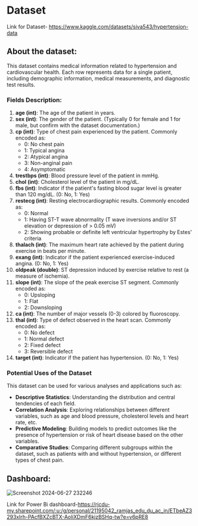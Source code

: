 # Dataset
 Link for Dataset- https://www.kaggle.com/datasets/siva543/hypertension-data

 
## About the dataset:

This dataset contains medical information related to hypertension and cardiovascular health. Each row represents data for a single patient, including demographic information, medical measurements, and diagnostic test results.

### Fields Description:

1. **age (int)**: The age of the patient in years.
2. **sex (int)**: The gender of the patient. (Typically 0 for female and 1 for male, but confirm with the dataset documentation.)
3. **cp (int)**: Type of chest pain experienced by the patient. Commonly encoded as:
   - 0: No chest pain
   - 1: Typical angina
   - 2: Atypical angina
   - 3: Non-anginal pain
   - 4: Asymptomatic
4. **trestbps (int)**: Blood pressure level of the patient in mmHg.
5. **chol (int)**: Cholesterol level of the patient in mg/dL.
6. **fbs (int)**: Indicator if the patient's fasting blood sugar level is greater than 120 mg/dL. (0: No, 1: Yes)
7. **restecg (int)**: Resting electrocardiographic results. Commonly encoded as:
   - 0: Normal
   - 1: Having ST-T wave abnormality (T wave inversions and/or ST elevation or depression of > 0.05 mV)
   - 2: Showing probable or definite left ventricular hypertrophy by Estes' criteria
8. **thalach (int)**: The maximum heart rate achieved by the patient during exercise in beats per minute.
9. **exang (int)**: Indicator if the patient experienced exercise-induced angina. (0: No, 1: Yes)
10. **oldpeak (double)**: ST depression induced by exercise relative to rest (a measure of ischemia).
11. **slope (int)**: The slope of the peak exercise ST segment. Commonly encoded as:
    - 0: Upsloping
    - 1: Flat
    - 2: Downsloping
12. **ca (int)**: The number of major vessels (0-3) colored by fluoroscopy.
13. **thal (int)**: Type of defect observed in the heart scan. Commonly encoded as:
    - 0: No defect
    - 1: Normal defect
    - 2: Fixed defect
    - 3: Reversible defect
14. **target (int)**: Indicator if the patient has hypertension. (0: No, 1: Yes)

### Potential Uses of the Dataset

This dataset can be used for various analyses and applications such as:

- **Descriptive Statistics**: Understanding the distribution and central tendencies of each field.
- **Correlation Analysis**: Exploring relationships between different variables, such as age and blood pressure, cholesterol levels and heart rate, etc.
- **Predictive Modeling**: Building models to predict outcomes like the presence of hypertension or risk of heart disease based on the other variables.
- **Comparative Studies**: Comparing different subgroups within the dataset, such as patients with and without hypertension, or different types of chest pain.

## Dashboard:
![Screenshot 2024-06-27 232246](https://github.com/niti-shaagrawal/hypertention_analysis/assets/152295238/1df39d83-b04d-4c5b-9de5-8496c2c6461e)

Link for Power Bi dashboard-https://rjcdu-my.sharepoint.com/:u:/g/personal/21195042_ramjas_edu_du_ac_in/ETbeAZ3293xIrh-PAcfBXZcBTX-AoliXDmF6kjzBSHq-tw?e=v6pRE8


